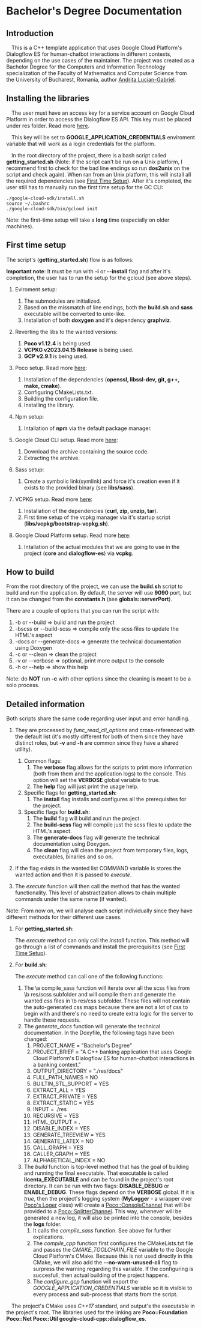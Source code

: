 # Bachelor's Degree Documentation
## Introduction
&emsp;This is a C++ template application that uses Google Cloud Platform's Dialogflow ES for human-chatbot interactions in different contexts, depending on the use cases of the maintainer. The project was created as a Bachelor Degree for the Computers and Information Technology specialization of the Faculty of Mathematics and Computer Science from the University of Bucharest, Romania, author <a href="https://github.com/AndritaLucianGabriel">Andrita Lucian-Gabriel</a>.
## Installing the libraries
&emsp;The user must have an access key for a service account on Google Cloud Platform in order to access the Dialogflow ES API. This key must be placed under res folder. Read more <a href="https://cloud.google.com/iam/docs/keys-create-delete">here</a>.

&emsp;This key will be set to **GOOGLE_APPLICATION_CREDENTIALS** enviroment variable that will work as a login credentials for the platform.

&emsp;In the root directory of the project, there is a bash script called **getting_started.sh** (Note: if the script can't be run on a Unix platform, I recommend first to check for the bad line endings so run **dos2unix** on the script and check again). When ran from an Unix platform, this will install all the required dependencies (see [First Time Setup](#first-time-setup)). After it's completed, the user still has to manually run the first time setup for the GC CLI:
```
./google-cloud-sdk/install.sh
source ~/.bashrc
./google-cloud-sdk/bin/gcloud init
```
Note: the first-time setup will take a **long** time (especially on older machines).
## First time setup
The script's (**getting_started.sh**) flow is as follows:

**Important note**: It must be run with **-i** or **--install** flag and after it's completion, the user has to run the setup for the gcloud (see above steps).
1. Eviroment setup:

    1. The submodules are initialized.
    2. Based on the missmatch of line endings, both the **build.sh** and **sass** executable will be converted to unix-like.
    3. Installation of both **doxygen** and it's dependency **graphviz**.
2. Reverting the libs to the wanted versions:

    1. **Poco v1.12.4** is being used.
    2. **VCPKG v2023.04.15 Release** is being used.
    3. **GCP v2.9.1** is being used.
3. Poco setup. Read more <a href="https://github.com/pocoproject/poco">here</a>:

    1. Installation of the dependencies (**openssl, libssl-dev, git, g++, make, cmake**).
    2. Configuring CMakeLists.txt.
    3. Building the configuration file.
    4. Installing the library.
4. Npm setup:

    1. Intallation of **npm** via the default package manager.
5. Google Cloud CLI setup. Read more <a href="https://cloud.google.com/sdk/docs/install">here</a>:

    1. Download the archive containing the source code.
    2. Extracting the archive.
6. Sass setup:

    1. Create a symbolic link(symlink) and force it's creation even if it exists to the provided binary (see **libs/sass**).
7. VCPKG setup. Read more <a href="https://github.com/Microsoft/vcpkg">here</a>:

    1. Installation of the dependencies (**curl, zip, unzip, tar**).
    2. First time setup of the vcpkg manager via it's startup script (**libs/vcpkg/bootstrap-vcpkg.sh**).
8. Google Cloud Platform setup. Read more <a href="https://github.com/googleapis/google-cloud-cpp/tree/main/google/cloud/dialogflow_es/quickstart">here</a>:

    1. Intallation of the actual modules that we are going to use in the project (**core** and **dialogflow-es**) via **vcpkg**.
## How to build
From the root directory of the project, we can use the **build.sh** script to build and run the application. By default, the server will use **9090** port, but it can be changed from the **constants.h** (see **globals::serverPort**).

There are a couple of options that you can run the script with:
1. -b or --build => build and run the project
2. -bscss or --build-scss => compile only the scss files to update the HTML's aspect
3. -docs or --generate-docs => generate the technical documentation using Doxygen
4. -c or --clean => clean the project
5. -v or --verbose => optional, print more output to the console
6. -h or --help => show this help

Note: do **NOT** run **-c** with other options since the cleaning is meant to be a solo process.
## Detailed information
Both scripts share the same code regarding user input and error handling.
1. They are processed by *func_read_cli_options* and cross-referenced with the default list (it's mostly different for both of them since they have distinct roles, but **-v** and **-h** are common since they have a shared utility).

    1. Common flags:
        1. The **verbose** flag allows for the scripts to print more information (both from them and the application logs) to the console. This option will set the **VERBOSE** global variable to true.
        2. The **help** flag will just print the usage help.
    2. Specific flags for **getting_started.sh**:
        1. The **install** flag installs and configures all the prerequisites for the project.
    3. Specific flags for **build.sh**:
        1. The **build** flag will build and run the project.
        2. The **build-scss** flag will compile just the scss files to update the HTML's aspect.
        3. The **generate-docs** flag will generate the technical documentation using Doxygen.
        4. The **clean** flag will clean the project from temporary files, logs, executables, binaries and so on.
2. If the flag exists in the wanted list COMMAND variable is stores the wanted action and then it is passed to *execute*.
3. The *execute* function will then call the method that has the wanted functionality. This level of abstractization allows to chain multiple commands under the same name (if wanted).

Note: From now on, we will analyse each script individually since they have different methods for their different use cases. 

1. For **getting_started.sh**:

    The *execute* method can only call the *install* function. This method will go through a list of commands and install the prerequisites (see [First Time Setup](#first-time-setup)).
2. For **build.sh**:

    The *execute* method can call one of the following functions:

    1. The \a compile_sass function will iterate over all the scss files from \b res/scss subfolder and will compile them and generate the wanted css files in \b res/css subfolder. These files will not contain the auto-generated css maps because there are not a lot of css to begin with and there's no need to create extra logic for the server to handle these requests.
    2. The *generate_docs* function will generate the technical documentation. In the Doxyfile, the following tags have been changed:
        1. PROJECT_NAME = "Bachelor's Degree"
        2. PROJECT_BRIEF = "A C++ banking application that uses Google Cloud Platform's Dialogflow ES for human-chatbot interactions in a banking context."
        3. OUTPUT_DIRECTORY = "./res/docs"
        4. FULL_PATH_NAMES = NO
        5. BUILTIN_STL_SUPPORT = YES
        6. EXTRACT_ALL = YES
        7. EXTRACT_PRIVATE = YES
        8. EXTRACT_STATIC = YES
        9. INPUT = ./res
        10. RECURSIVE = YES
        11. HTML_OUTPUT = .
        12. DISABLE_INDEX = YES
        13. GENERATE_TREEVIEW = YES
        14. GENERATE_LATEX = NO
        15. CALL_GRAPH = YES
        16. CALLER_GRAPH = YES
        17. ALPHABETICAL_INDEX = NO
    3. The *build* function is top-level method that has the goal of building and running the final executable. That executable is called **licenta_EXECUTABLE** and can be found in the project's root directory. It can be run with two flags: **DISABLE_DEBUG** or **ENABLE_DEBUG**. These flags depend on the **VERBOSE** global. If it is *true*, then the project's logging system (**MyLogger** - a wrapper over [Poco's Loger](https://docs.pocoproject.org/current/Poco.Logger.html) class) will create a [Poco::ConsoleChannel](https://docs.pocoproject.org/current/Poco.ConsoleChannel.html) that will be provided to a [Poco::SplitterChannel](https://docs.pocoproject.org/current/Poco.SplitterChannel.html). This way, whenever will be generated a new log, it will also be printed into the console, besides the **logs** folder.
        1. It calls the *compile_sass* function. See above for further explications.
        2. The *compile_cpp* function first configures the CMakeLists.txt file and passes the *CMAKE_TOOLCHAIN_FILE* variable to the Google Cloud Platform's CMake. Because this is not used directly in this CMake, we will also add the **--no-warn-unused-cli** flag to surpress the warning regarding this variable. If the configuring is succesfull, then actual building of the project happens.
        3. The *configure_gcp* function will export the *GOOGLE_APPLICATION_CREDENTIALS* variable so it is visible to every process and sub-process that starts from the script.

&emsp;The project's CMake uses *C++17* standard, and output's the executable in the project's root. The libraries used for the linking are **Poco::Foundation Poco::Net Poco::Util google-cloud-cpp::dialogflow_es**.
